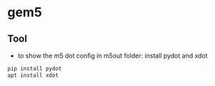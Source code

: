 # gem5

## Tool
- to show the m5 dot config in m5out folder: install pydot and xdot
```bash
pip install pydot
apt install xdot
```

